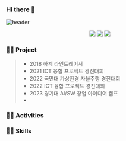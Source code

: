 ### Hi there 👋

![header](https://capsule-render.vercel.app/api?type=soft&color=auto&height=150&section=header&text=Gihyeon%20Github&fontSize=90)

<!-- 개발 언어 -->
<div align="center">
	<img src="https://img.shields.io/badge/Python-3776AB?style=flat&logo=Python&logoColor=white" />
	<img src="https://img.shields.io/badge/PyTorch-EE4C2C?style=flat&logo=pytorch&logoColor=white" />
	<img src="https://img.shields.io/badge/Keras-D00000?style=flat&logo=keras&logoColor=white" /><br>
	
</div>

### 👨‍🎓 Project
> - 2018 하계 라인트레이서
> - 2021 ICT 융합 프로젝트 경진대회
> - 2022 국민대 가상환경 자율주행 경진대회
> - 2022 ICT 융합 프로젝트 경진대회
> - 2023 경기대 AI/SW 창업 아이디어 캠프
> - 
### 👨‍🎓 Activities
>
>
>
### 👨‍🎓 Skills
>
>
>
<!-- <img src="https://github-readme-stats.vercel.app/api/top-langs/?username=gihyeon0903&layout=compact"><br><br> -->
